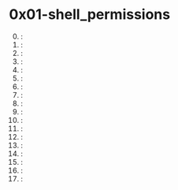 # 0x01-shell_permissions

0. [](./) :  
1. [](./) :  
2. [](./) :  
3. [](./) :  
4. [](./) :  
5. [](./) :  
6. [](./) :  
7. [](./) :  
8. [](./) :  
9. [](./) :  
10. [](./) :  
11. [](./) :  
12. [](./) :  
13. [](./) :  
14. [](./) :  
15. [](./) :  
16. [](./) :  
17. [](./) :  
